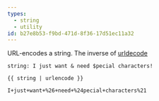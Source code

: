 ```yaml
---
types:
  - string
  - utility
id: b27e8b53-f9bd-471d-8f36-17d51ec11a32
---
```

URL-encodes a string. The inverse of [urldecode](#urldecode)

```.language-yaml
string: I just want & need $pecial characters!
```

```
{{ string | urlencode }}
```

```.language-output
I+just+want+%26+need+%24pecial+characters%21
```
